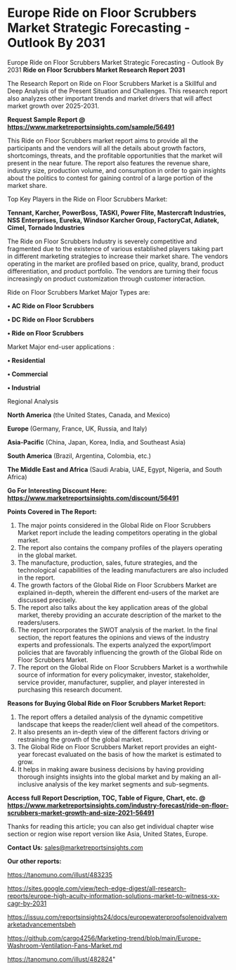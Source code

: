 # Europe Ride on Floor Scrubbers Market Strategic Forecasting - Outlook By 2031
 Europe Ride on Floor Scrubbers Market Strategic Forecasting - Outlook By 2031
<strong>Ride on Floor Scrubbers Market Research Report 2031</strong>

The Research Report on Ride on Floor Scrubbers Market is a Skillful and Deep Analysis of the Present Situation and Challenges. This research report also analyzes other important trends and market drivers that will affect market growth over 2025-2031.

<strong>Request Sample Report @ <a href=https://www.marketreportsinsights.com/sample/56491>https://www.marketreportsinsights.com/sample/56491</a></strong>

This Ride on Floor Scrubbers market report aims to provide all the participants and the vendors will all the details about growth factors, shortcomings, threats, and the profitable opportunities that the market will present in the near future. The report also features the revenue share, industry size, production volume, and consumption in order to gain insights about the politics to contest for gaining control of a large portion of the market share.

Top Key Players in the Ride on Floor Scrubbers Market:

<strong>Tennant, Karcher, PowerBoss, TASKI, Power Flite, Mastercraft Industries, NSS Enterprises, Eureka, Windsor Karcher Group, FactoryCat, Adiatek, Cimel, Tornado Industries</strong>

The Ride on Floor Scrubbers Industry is severely competitive and fragmented due to the existence of various established players taking part in different marketing strategies to increase their market share. The vendors operating in the market are profiled based on price, quality, brand, product differentiation, and product portfolio. The vendors are turning their focus increasingly on product customization through customer interaction.

Ride on Floor Scrubbers Market Major Types are:

<strong>• AC Ride on Floor Scrubbers

• DC Ride on Floor Scrubbers

• Ride on Floor Scrubbers</strong>

Market Major end-user applications :

<strong>• Residential

• Commercial

• Industrial</strong>

Regional Analysis

</u><strong><b>North America</b></strong> (the United States, Canada, and Mexico)

<strong><b>Europe </b></strong>(Germany, France, UK, Russia, and Italy)

<strong><b>Asia-Pacific</b></strong> (China, Japan, Korea, India, and Southeast Asia)

<strong><b>South America</b></strong> (Brazil, Argentina, Colombia, etc.)

<strong><b>The Middle East and Africa</b></strong> (Saudi Arabia, UAE, Egypt, Nigeria, and South Africa)

<strong>Go For Interesting Discount Here: <a href=https://www.marketreportsinsights.com/discount/56491>https://www.marketreportsinsights.com/discount/56491</a></strong>

<strong>Points Covered in The Report:</strong>
<ol>
  <li>The major points considered in the Global Ride on Floor Scrubbers Market report include the leading competitors operating in the global market.</li>
  <li>The report also contains the company profiles of the players operating in the global market.</li>
  <li>The manufacture, production, sales, future strategies, and the technological capabilities of the leading manufacturers are also included in the report.</li>
  <li>The growth factors of the Global Ride on Floor Scrubbers Market are explained in-depth, wherein the different end-users of the market are discussed precisely.</li>
  <li>The report also talks about the key application areas of the global market, thereby providing an accurate description of the market to the readers/users.</li>
  <li>The report incorporates the SWOT analysis of the market. In the final section, the report features the opinions and views of the industry experts and professionals. The experts analyzed the export/import policies that are favorably influencing the growth of the Global Ride on Floor Scrubbers Market.</li>
  <li>The report on the Global Ride on Floor Scrubbers Market is a worthwhile source of information for every policymaker, investor, stakeholder, service provider, manufacturer, supplier, and player interested in purchasing this research document.</li>
</ol>
<strong>Reasons for Buying Global Ride on Floor Scrubbers Market Report:</strong>

<ol>
  <li>The report offers a detailed analysis of the dynamic competitive landscape that keeps the reader/client well ahead of the competitors.</li>
  <li>It also presents an in-depth view of the different factors driving or restraining the growth of the global market.</li>
  <li>The Global Ride on Floor Scrubbers Market report provides an eight-year forecast evaluated on the basis of how the market is estimated to grow.</li>
  <li>It helps in making aware business decisions by having providing thorough insights insights into the global market and by making an all-inclusive analysis of the key market segments and sub-segments.</li>
</ol>
<strong>Access full Report Description, TOC, Table of Figure, Chart, etc. @ <a href=https://www.marketreportsinsights.com/industry-forecast/ride-on-floor-scrubbers-market-growth-and-size-2021-56491>https://www.marketreportsinsights.com/industry-forecast/ride-on-floor-scrubbers-market-growth-and-size-2021-56491</a></strong>


Thanks for reading this article; you can also get individual chapter wise section or region wise report version like Asia, United States, Europe.

<strong>Contact Us:</strong>
sales@marketreportsinsights.com

<strong>Our other reports:</strong>

<a href=https://tanomuno.com/illust/483235>https://tanomuno.com/illust/483235</a>

<a href=https://sites.google.com/view/tech-edge-digest/all-research-reports/europe-high-acuity-information-solutions-market-to-witness-xx-cagr-by-2031>https://sites.google.com/view/tech-edge-digest/all-research-reports/europe-high-acuity-information-solutions-market-to-witness-xx-cagr-by-2031</a>

<a href=https://issuu.com/reportsinsights24/docs/europewaterproofsolenoidvalvemarketadvancementsbeh>https://issuu.com/reportsinsights24/docs/europewaterproofsolenoidvalvemarketadvancementsbeh</a>

<a href=https://github.com/cargo4256/Marketing-trend/blob/main/Europe-Washroom-Ventilation-Fans-Market.md>https://github.com/cargo4256/Marketing-trend/blob/main/Europe-Washroom-Ventilation-Fans-Market.md</a>

<a href=https://tanomuno.com/illust/482824>https://tanomuno.com/illust/482824</a>"
